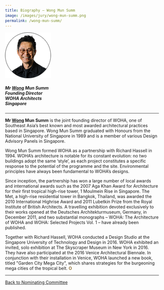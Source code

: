 ```yaml
---
title: Biography — Wong Mun Summ
image: /images/jury/wong-mun-summ.png
permalink: /wong-mun-summ/
---
```


<div style="width:150px"><img src="/images/jury/wong-mun-summ.png" alt="Wong Mun Summ" /></div>

##### **Mr <u>Wong</u> Mun Summ** <br> Founding Director <br> WOHA Architects <br> Singapore

---

**Mr <u>Wong</u> Mun Summ** is the joint founding director of WOHA, one of Southeast Asia’s best known and most awarded architectural practices based in Singapore. Wong Mun Summ graduated with Honours from the National University of Singapore in 1989 and is a member of various Design Advisory Panels in Singapore. 

Wong Mun Summ formed WOHA as a partnership with Richard Hassell in 1994. WOHA’s architecture is notable for its constant evolution: no two buildings adopt the same ‘style’, as each project constitutes a specific response to the potential of the programme and the site. Environmental principles have always been fundamental to WOHA’s designs. 

Since inception, the partnership has won a large number of local awards and international awards such as the 2007 Aga Khan Award for Architecture for their first tropical high-rise tower, 1 Moulmein Rise in Singapore. The Met, a high-rise residential tower in Bangkok, Thailand, was awarded the 2010 International Highrise Award and 2011 Lubetkin Prize from the Royal Institute of British Architects. A travelling exhibition devoted exclusively to their works opened at the Deutsches Architekturmuseum, Germany, in December 2011, and two substantial monographs – WOHA: The Architecture of WOHA and WOHA: Selected Projects Vol. 1 – have already been published. 

Together with Richard Hassell, WOHA conducted a Design Studio at the Singapore University of Technology and Design in 2016. WOHA exhibited an invited, solo exhibition at The Skyscraper Museum in New York in 2016. They have also participated at the 2016 Venice Architectural Biennale. In conjunction with their installation in Venice, WOHA launched a new book, titled "Garden City Mega City", which shares strategies for the burgeoning mega cities of the tropical belt. **<font color="#967942">O</font>**

---

[Back to Nominating Committee](/nominating-committee/)
